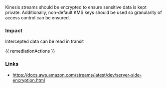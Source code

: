 
Kinesis streams should be encrypted to ensure sensitive data is kept private. Additionally, non-default KMS keys should be used so granularity of access control can be ensured.

### Impact
Intercepted data can be read in transit

<!-- DO NOT CHANGE -->
{{ remediationActions }}

### Links
- https://docs.aws.amazon.com/streams/latest/dev/server-side-encryption.html
        